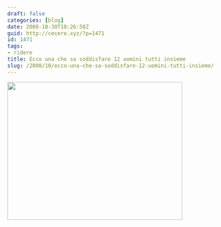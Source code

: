 ```yaml
---
draft: false
categories: [blog]
date: 2008-10-30T18:26:58Z
guid: http://cecere.xyz/?p=1471
id: 1471
tags:
- ridere
title: Ecco una che sa soddisfare 12 uomini tutti insieme
slug: /2008/10/ecco-una-che-sa-soddisfare-12-uomini-tutti-insieme/
---
```


<img class="aligncenter size-full wp-image-1472" title="donna-che-soddisfa-12-uomini" src="http://cecere.xyz/wp-content/uploads/sites/3/2008/10/donna-che-soddisfa-12-uomini.jpg" alt="" width="400" height="316" srcset="http://cecere.xyz/wp-content/uploads/sites/3/2008/10/donna-che-soddisfa-12-uomini.jpg 400w, http://cecere.xyz/wp-content/uploads/sites/3/2008/10/donna-che-soddisfa-12-uomini-300x237.jpg 300w" sizes="(max-width: 400px) 100vw, 400px" />